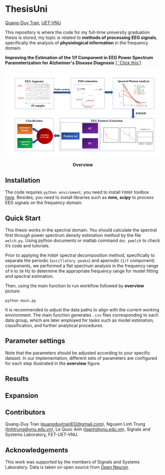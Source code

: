 # ThesisUni
[Quang-Duy Tran]( https://github.com/qduytran), [UET-VNU]( https://uet.vnu.edu.vn/)

This repository is where the code for my full-time university graduation thesis is stored, my topic is related to **methods of processing EEG signals**, specifically the analysis of **physiological information** in the frequency domain.

**Improving the Estimation of the 1/f Component in EEG Power Spectrum Parameterization for Alzheimer's Disease Diagnosis** [[``Click this’]]( https://drive.google.com/drive/folders/1A7miuQuSXcl0xZv36eetDHszSRXDuPvf?usp=sharing) 
<p align="center">
  <img src="assets/workflow.png" alt="Workflow" />
</p>
<p align="center">
  <strong>Overview</strong>
</p>

## Installation
The code requires `python enviroment`, you need to install `FOOOF` toolbox [here]( https://fooof-tools.github.io/fooof/).
Besides, you need to install libraries such as **mne, scipy** to process EEG signals on the frequency domain.

## Quick Start
This thesis works in the spectral domain. You should calculate the spectral first through power spectrum density estimation method by the file `welch.py`. Using python documents or matlab command `doc pwelch` to check it’s code and tutorials.

Prior to applying the ``FOOOF`` spectral decomposition method, specifically to separate the periodic (``oscillatory peaks``) and aperiodic (``1/f`` component) components, we performed a flat spectrum analysis in the frequency range of ``0`` to ``50`` Hz to determine the appropriate frequency range for model fitting and spectral estimation. 

Then, using the main function to run workflow followed by **overview** picture:
```
python main.py
```

It is recommended to adjust the data paths to align with the current working environment. The main function generates `.csv` files corresponding to each data group, which are later employed for tasks such as model estimation, classification, and further analytical procedures.

## Parameter settings
Note that the parameters should be adjusted according to your specific dataset. In our implementation, different sets of parameters are configured for each step illustrated in the **overview** figure.

## Results


## Expansion

## Contributors
Quang-Duy Tran (quangduytran812@gmail.com), Nguyen Linh Trung  (linhtrung@vnu.edu.vn), Le Quoc Anh (lqanh@vnu.edu.vn), Signals and Systems Laboratory, FET-UET-VNU.

## Acknowledgements
This work was supported by the members of Signals and Systems Laboratory. Data is taken on open source from [Open Neuron]( https://github.com/OpenNeuroDatasets/ds004504).


